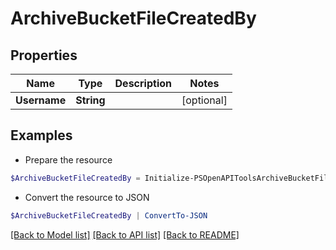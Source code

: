 # ArchiveBucketFileCreatedBy
## Properties

Name | Type | Description | Notes
------------ | ------------- | ------------- | -------------
**Username** | **String** |  | [optional] 

## Examples

- Prepare the resource
```powershell
$ArchiveBucketFileCreatedBy = Initialize-PSOpenAPIToolsArchiveBucketFileCreatedBy  -Username null
```

- Convert the resource to JSON
```powershell
$ArchiveBucketFileCreatedBy | ConvertTo-JSON
```

[[Back to Model list]](../README.md#documentation-for-models) [[Back to API list]](../README.md#documentation-for-api-endpoints) [[Back to README]](../README.md)

